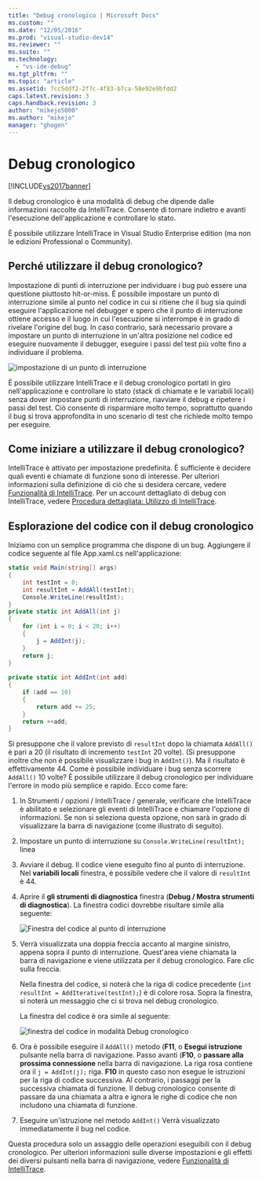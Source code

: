 ```yaml
---
title: "Debug cronologico | Microsoft Docs"
ms.custom: ""
ms.date: "12/05/2016"
ms.prod: "visual-studio-dev14"
ms.reviewer: ""
ms.suite: ""
ms.technology: 
  - "vs-ide-debug"
ms.tgt_pltfrm: ""
ms.topic: "article"
ms.assetid: 7cc5ddf2-2f7c-4f83-b7ca-58e92e9bfdd2
caps.latest.revision: 3
caps.handback.revision: 3
author: "mikejo5000"
ms.author: "mikejo"
manager: "ghogen"
---
```

# Debug cronologico
[!INCLUDE[vs2017banner](../code-quality/includes/vs2017banner.md)]

Il debug cronologico è una modalità di debug che dipende dalle informazioni raccolte da IntelliTrace.  Consente di tornare indietro e avanti l'esecuzione dell'applicazione e controllare lo stato.  
  
 È possibile utilizzare IntelliTrace in Visual Studio Enterprise edition \(ma non le edizioni Professional o Community\).  
  
## Perché utilizzare il debug cronologico?  
 Impostazione di punti di interruzione per individuare i bug può essere una questione piuttosto hit\-or\-miss.  È possibile impostare un punto di interruzione simile al punto nel codice in cui si ritiene che il bug sia quindi eseguire l'applicazione nel debugger e spero che il punto di interruzione ottiene accesso e il luogo in cui l'esecuzione si interrompe è in grado di rivelare l'origine del bug.  In caso contrario, sarà necessario provare a impostare un punto di interruzione in un'altra posizione nel codice ed eseguire nuovamente il debugger, eseguire i passi del test più volte fino a individuare il problema.  
  
 ![impostazione di un punto di interruzione](../debugger/media/breakpointprocesa.png "BreakpointProcesa")  
  
 È possibile utilizzare IntelliTrace e il debug cronologico portati in giro nell'applicazione e controllare lo stato \(stack di chiamate e le variabili locali\) senza dover impostare punti di interruzione, riavviare il debug e ripetere i passi del test.  Ciò consente di risparmiare molto tempo, soprattutto quando il bug si trova approfondita in uno scenario di test che richiede molto tempo per eseguire.  
  
## Come iniziare a utilizzare il debug cronologico?  
 IntelliTrace è attivato per impostazione predefinita.  È sufficiente è decidere quali eventi e chiamate di funzione sono di interesse.  Per ulteriori informazioni sulla definizione di ciò che si desidera cercare, vedere [Funzionalità di IntelliTrace](../debugger/intellitrace-features.md).  Per un account dettagliato di debug con IntelliTrace, vedere [Procedura dettagliata: Utilizzo di IntelliTrace](../debugger/walkthrough-using-intellitrace.md).  
  
## Esplorazione del codice con il debug cronologico  
 Iniziamo con un semplice programma che dispone di un bug.  Aggiungere il codice seguente al file App.xaml.cs nell'applicazione:  
  
```c#  
static void Main(string[] args)  
{  
    int testInt = 0;  
    int resultInt = AddAll(testInt);  
    Console.WriteLine(resultInt);  
}  
private static int AddAll(int j)  
{  
    for (int i = 0; i < 20; i++)  
    {  
        j = AddInt(j);  
    }  
    return j;  
}  
  
private static int AddInt(int add)  
{  
    if (add == 10)  
    {  
        return add += 25;  
    }  
    return ++add;  
}  
```  
  
 Si presuppone che il valore previsto di `resultInt` dopo la chiamata `AddAll()` è pari a 20 \(il risultato di incremento `testInt` 20 volte\).  \(Si presuppone inoltre che non è possibile visualizzare i bug in `AddInt()`\). Ma il risultato è effettivamente 44.  Come è possibile individuare i bug senza scorrere `AddAll()` 10 volte?  È possibile utilizzare il debug cronologico per individuare l'errore in modo più semplice e rapido.  Ecco come fare:  
  
1.  In Strumenti \/ opzioni \/ IntelliTrace \/ generale, verificare che IntelliTrace è abilitato e selezionare gli eventi di IntelliTrace e chiamare l'opzione di informazioni.  Se non si seleziona questa opzione, non sarà in grado di visualizzare la barra di navigazione \(come illustrato di seguito\).  
  
2.  Impostare un punto di interruzione su `Console.WriteLine(resultInt);` linea  
  
3.  Avviare il debug.  Il codice viene eseguito fino al punto di interruzione.  Nel **variabili locali** finestra, è possibile vedere che il valore di `resultInt` è 44.  
  
4.  Aprire il **gli strumenti di diagnostica** finestra \(**Debug \/ Mostra strumenti di diagnostica**\).  La finestra codici dovrebbe risultare simile alla seguente:  
  
     ![Finestra del codice al punto di interruzione](../debugger/media/historicaldebuggingbreakpoint.png "HistoricalDebuggingBreakpoint")  
  
5.  Verrà visualizzata una doppia freccia accanto al margine sinistro, appena sopra il punto di interruzione.  Quest'area viene chiamata la barra di navigazione e viene utilizzata per il debug cronologico.  Fare clic sulla freccia.  
  
     Nella finestra del codice, si noterà che la riga di codice precedente \(`int resultInt = AddIterative(testInt);`\) è di colore rosa.  Sopra la finestra, si noterà un messaggio che ci si trova nel debug cronologico.  
  
     La finestra del codice è ora simile al seguente:  
  
     ![finestra del codice in modalità Debug cronologico](../debugger/media/historicaldebuggingback.png "HistoricalDebuggingBack")  
  
6.  Ora è possibile eseguire il `AddAll()` metodo \(**F11**, o **Esegui istruzione** pulsante nella barra di navigazione.  Passo avanti \(**F10**, o **passare alla prossima connessione** nella barra di navigazione.  La riga rosa contiene ora il `j = AddInt(j);` riga.  **F10** in questo caso non esegue le istruzioni per la riga di codice successiva.  Al contrario, i passaggi per la successiva chiamata di funzione.  Il debug cronologico consente di passare da una chiamata a altra e ignora le righe di codice che non includono una chiamata di funzione.  
  
7.  Eseguire un'istruzione nel metodo `AddInt()` Verrà visualizzato immediatamente il bug nel codice.  
  
 Questa procedura solo un assaggio delle operazioni eseguibili con il debug cronologico.  Per ulteriori informazioni sulle diverse impostazioni e gli effetti dei diversi pulsanti nella barra di navigazione, vedere [Funzionalità di IntelliTrace](../debugger/intellitrace-features.md).
